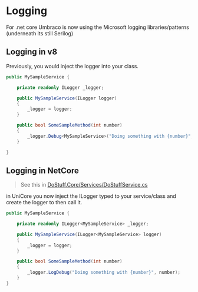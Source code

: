 # Logging
For .net core Umbraco is now using the Microsoft logging libraries/patterns (underneath its still Serilog)

## Logging in v8
Previously, you would inject the logger into your class.
```cs
public MySampleService {

    private readonly ILogger _logger; 

    public MySampleService(ILogger logger)
    {
        _logger = logger;
    }

    public bool SomeSampleMethod(int number) 
    {
        _logger.Debug<MySampleService>("Doing something with {number}", number);
    }

}
```

## Logging in NetCore
> See this in [DoStuff.Core/Services/DoStuffService.cs](../src/DoStuff.Core/Services/DoStuffService.cs)

in UniCore you now inject the ILogger typed to your service/class and create the logger to then call it.

```cs
public MySampleService {

    private readonly ILogger<MySampleService> _logger; 

    public MySampleService(ILogger<MySampleService> logger)
    {
        _logger = logger;
    }

    public bool SomeSampleMethod(int number) 
    {
        _logger.LogDebug("Doing something with {number}", number);
    }
}
```
